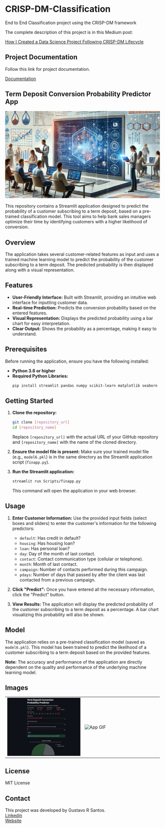 # CRISP-DM-Classification
End to End Classification project using the CRISP-DM framework

The complete description of this project is in this Medium post: 

[How I Created a Data Science Project Following CRISP-DM Lifecycle](https://towardsdatascience.com/how-i-created-a-data-science-project-following-a-crisp-dm-lifecycle-8c0f5f89bba1?sk=f52e756c664f40ad267fd54b114ab901)


## Project Documentation
Follow this link for project documentation.

[Documentation](https://gurezende.github.io/CRISP-DM-Classification/)


## Term Deposit Conversion Probability Predictor App

![](images/CoverPicture-edit.png)

This repository contains a Streamlit application designed to predict the probability of a customer subscribing to a term deposit, based on a pre-trained classification model. This tool aims to help bank sales managers optimize their time by identifying customers with a higher likelihood of conversion.

## Overview

The application takes several customer-related features as input and uses a trained machine learning model to predict the probability of the customer subscribing to a term deposit. The predicted probability is then displayed along with a visual representation.

## Features

* **User-Friendly Interface:** Built with Streamlit, providing an intuitive web interface for inputting customer data.
* **Real-time Prediction:** Predicts the conversion probability based on the entered features.
* **Visual Representation:** Displays the predicted probability using a bar chart for easy interpretation.
* **Clear Output:** Shows the probability as a percentage, making it easy to understand.

## Prerequisites

Before running the application, ensure you have the following installed:

* **Python 3.6 or higher**
* **Required Python Libraries:**
    ```bash
    pip install streamlit pandas numpy scikit-learn matplotlib seaborn plotly nbformat
    ```

## Getting Started

1.  **Clone the repository:**
    ```bash
    git clone [repository_url]
    cd [repository_name]
    ```
    Replace `[repository_url]` with the actual URL of your GitHub repository and `[repository_name]` with the name of the cloned directory.

2.  **Ensure the model file is present:**
    Make sure your trained model file (e.g., `model6.pkl`) is in the same directory as the Streamlit application script (`finapp.py`).

3.  **Run the Streamlit application:**
    ```bash
    streamlit run Scripts/finapp.py
    ```
    This command will open the application in your web browser.

## Usage

1.  **Enter Customer Information:** Use the provided input fields (select boxes and sliders) to enter the customer's information for the following predictors:
    * `default`: Has credit in default?
    * `housing`: Has housing loan?
    * `loan`: Has personal loan?
    * `day`: Day of the month of last contact.
    * `contact`: Contact communication type (cellular or telephone).
    * `month`: Month of last contact.
    * `campaign`: Number of contacts performed during this campaign.
    * `pdays`: Number of days that passed by after the client was last contacted from a previous campaign.

2.  **Click "Predict":** Once you have entered all the necessary information, click the "Predict" button.

3.  **View Results:** The application will display the predicted probability of the customer subscribing to a term deposit as a percentage. A bar chart visualizing this probability will also be shown.

## Model

The application relies on a pre-trained classification model (saved as `model6.pkl`). This model has been trained to predict the likelihood of a customer subscribing to a term deposit based on the provided features.

**Note:** The accuracy and performance of the application are directly dependent on the quality and performance of the underlying machine learning model.


## Images
<table>
  <tr>
    <td width="50%"><img src="images/FinApp-Screenshot.png" alt="App Image"></td>
    <td width="50%"><img src="images/FinApp-demonstration.gif" alt="App GIF"></td>
  </tr>
</table>


## License

MIT License

## Contact

This project was developed by Gustavo R Santos.<br>
[Linkedin](https://www.linkedin.com/in/gurezende/)<br>
[Website](https://gustavorsantos.me)